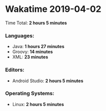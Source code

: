 # Wakatime 2019-04-02

Time Total: **2 hours 5 minutes**

### Languages:
- Java: **1 hours 27 minutes** 
- Groovy: **14 minutes** 
- XML: **23 minutes** 

### Editors:
- Android Studio: **2 hours 5 minutes** 

### Operating Systems:
- Linux: **2 hours 5 minutes** 

